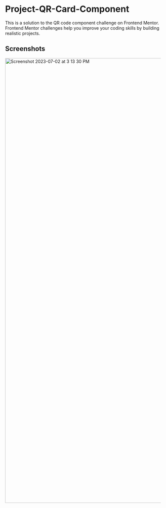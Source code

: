 
# Project-QR-Card-Component

This is a solution to the QR code component challenge on Frontend Mentor. Frontend Mentor challenges help you improve your coding skills by building realistic projects.




## Screenshots

<img width="1440" alt="Screenshot 2023-07-02 at 3 13 30 PM" src="https://github.com/Surjoyday/qr-code-componnet-challenge/assets/90568406/443a4cfa-4cdd-4415-95c5-f9f215167655">




